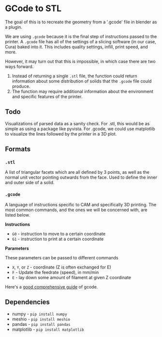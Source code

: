 # GCode to STL
The goal of this is to recreate the geometry from a '.gcode' file in blender as a plugin. 


We are using `.gcode` because it is the final step of instructions passed to the printer.
A `.gcode` file has all of the settings of a slicing software (in our case, Cura) baked
into it. This includes quality settings, infill, print speed, and more.

However, it may turn out that this is impossible, in which case there are two ways forward.
1. Instead of returning a single `.stl` file, the function could return information
about some distribution of solids that the `.gcode` file could produce.
2. The function may require additional information about the environment and specific features of the
printer.

## Todo
Visualizations of parsed data as a sanity check.
For .stl, this would be as simple as using a package like
pyvista.
For .gcode, we could use matplotlib to visualize the
lines followed by the printer in a 3D plot.

## Formats

### `.stl`
A list of triangular facets which are all defined by 3 points, as well
as the normal unit vector pointing outwards from the face. Used to define the inner
and outer side of a solid.

### `.gcode`
A language of instructions specific to CAM and specifically 3D printing.
The most common commands, and the ones we will be concerned with, are listed
below.

**Instructions**
* `G0` - instruction to move to a certain coordinate 
* `G1` - instruction to print at a certain coordinate

**Parameters**

These parameters can be passed to different commands
* `X`, `Y`, or `Z` - coordinate (Z is often exchanged for E)
* `F` - Update the feedrate (speed), in mm/min
* `E` - lay down some amount of filament at given Z coordinate

Here's a [good comprehensive guide](http://marlinfw.org/docs/gcode/G000-G001.html) of gcode.

## Dependencies
* numpy - `pip install numpy`
* meshio - `pip install meshio`
* pandas - `pip install pandas`
* matplotlib - `pip install matplotlib`